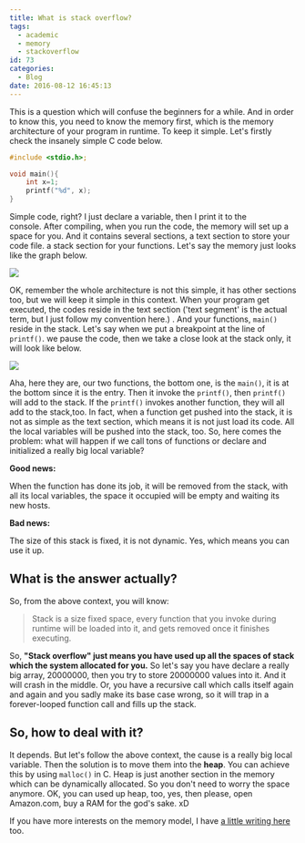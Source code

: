 ```yaml
---
title: What is stack overflow?
tags:
  - academic
  - memory
  - stackoverflow
id: 73
categories:
  - Blog
date: 2016-08-12 16:45:13
---
```


This is a question which will confuse the beginners for a while. And in order to know this, you need to know the memory first, which is the memory architecture of your program in runtime. To keep it simple. Let's firstly check the insanely simple C code below.

<!--more-->
```c
#include <stdio.h>;

void main(){
    int x=1;
    printf("%d", x);
}
```

Simple code, right? I just declare a variable, then I print it to the console. After compiling, when you run the code, the memory will set up a space for you. And it contains several sections, a text section to store your code file. a stack section for your functions. Let's say the memory just looks like the graph below.

![](/images/Screen-Shot-2016-08-12-at-16.18.34.png)

OK, remember the whole architecture is not this simple, it has other sections too, but we will keep it simple in this context. When your program get executed, the codes reside in the text section ('text segment' is the actual term, but I just follow my convention here.) . And your functions, `main()` reside in the stack. Let's say when we put a breakpoint at the line of `printf()`. we pause the code, then we take a close look at the stack only, it will look like below.

![](/images/Screen-Shot-2016-08-12-at-16.25.19.png)

Aha, here they are, our two functions, the bottom one, is the `main()`, it is at the bottom since it is the entry. Then it invoke the `printf()`, then `printf()` will add to the stack. If the `printf()` invokes another function, they will all add to the stack,too. In fact, when a function get pushed into the stack, it is not as simple as the text section, which means it is not just load its code. All the local variables will be pushed into the stack, too. So, here comes the problem: what will happen if we call tons of functions or declare and initialized a really big local variable?

**Good news:**

When the function has done its job, it will be removed from the stack, with all its local variables, the space it occupied will be empty and waiting its new hosts.

**Bad news:**

The size of this stack is fixed, it is not dynamic. Yes, which means you can use it up.

## What is the answer actually?

So, from the above context, you will know:

> Stack is a size fixed space, every function that you invoke during runtime will be loaded into it, and gets removed once it finishes executing.

So, **"Stack overflow" just means you have used up all the spaces of stack which the system allocated for you.** So let's say you have declare a really big array, 20000000, then you try to store 20000000 values into it. And it will crash in the middle. Or, you have a recursive call which calls itself again and again and you sadly make its base case wrong, so it will trap in a forever-looped function call and fills up the stack.

## So, how to deal with it?

It depends. But let's follow the above context, the cause is a really big local variable. Then the solution is to move them into the **heap**. You can achieve this by using `malloc()` in C. Heap is just another section in the memory which can be dynamically allocated. So you don't need to worry the space anymore. OK, you can used up heap, too, yes, then please, open Amazon.com, buy a RAM for the god's sake. xD

If you have more interests on the memory model, I have [a little writing here](/2016/08/13/understand-when-to-use-pointer-in-c-and-the-memory-model-in-programming/) too.
